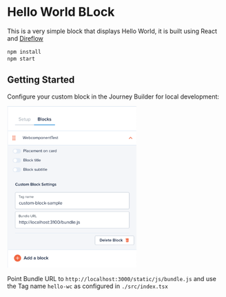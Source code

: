 # Hello World BLock

This is a very simple block that displays Hello World, it is built using React and [Direflow](https://direflow.io/)

```
npm install
npm start
```

## Getting Started

Configure your custom block in the Journey Builder for local development:

<img src="./custom-block-config.png" width="300px" />

Point Bundle URL to `http://localhost:3000/static/js/bundle.js` and use the Tag name `hello-wc` as configured in `./src/index.tsx`

